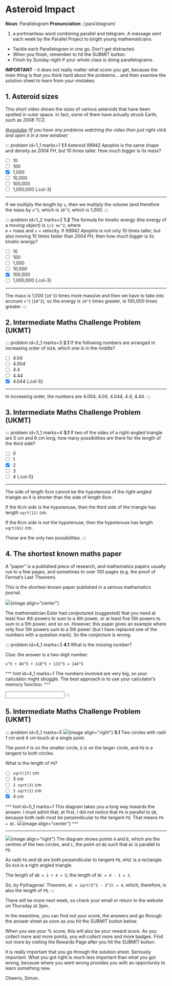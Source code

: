 # Asteroid Impact

<div class="dictionary">

__Noun__: Parallelogram
__Pronunciation__: /ˌparəˈlɛləɡram/

1. a portmanteau word combining parallel and telegram. A message sent each
week by the Parallel Project to bright young mathematicians.

</div>

* Tackle each Parallelogram in one go. Don’t get distracted.
* When you finish, remember to hit the SUBMIT button.
*	Finish by Sunday night if your whole class is doing parallelograms.

__IMPORTANT__ – it does not really matter what score you get, because the main thing is that you think hard about the problems... and then examine the solution sheet to learn from your mistakes.


## 1. Asteroid sizes

This short video shows the sizes of various asteroids that have been spotted in outer space. In fact, some of them have actually struck Earth, such as _2008 TC3_.

@[youtube](bSkPNMjRRio?rel=0) _(If you have any problems watching the video then just right click and open it in a new window)_  

::: problem id=1_1 marks=1
__1.1__ Asteroid _99942 Apophis_ is the same shape and density as _2004 FH_, but 10 times taller. How much bigger is its mass?

* [ ] 10
* [ ] 100
* [x] 1,000
* [ ] 10,000
* [ ] 100,000
* [ ] 1,000,000
{.col-3}

---

If we multiply the length by `x`, then we multiply the volume (and therefore the mass by `x^3`, which is `10^3`, which is 1,000.
:::

::: problem id=1_2 marks=2
__1.2__ The formula for kinetic energy (the energy of a moving object) is `1/2 mv^2`, where  
`m` = mass and `v` = velocity. If _99942 Apophis_ is not only 10 times taller, but also moving 10 times faster than _2004 FH_, then how much bigger is its kinetic energy?

* [ ] 10
* [ ] 100
* [ ] 1,000
* [ ] 10,000
* [x] 100,000
* [ ] 1,000,000
{.col-3}

---

The mass is 1,000 (`10^3`) times more massive and then we have to take into account `v^2` (`10^2`), so the energy is `10^5` times greater, ie 100,000 times greater.
:::


## 2. Intermediate Maths Challenge Problem (UKMT)
<!--- (2005) Q1 --->

::: problem id=2_1 marks=3
__2.1__ If the following numbers are arranged in increasing order of size, which one is in the middle?

* [ ] 4.04
* [ ] 4.004
* [ ] 4.4
* [ ] 4.44
* [x] 4.044
{.col-5}

---

In increasing order, the numbers are 4.004, 4.04, 4.044, 4.4, 4.44.
:::


## 3.	Intermediate Maths Challenge Problem (UKMT)
<!--- (2005) Q11 --->

::: problem id=3_1 marks=4
__3.1__ If two of the sides of a right-angled triangle are 5 cm and 6 cm long, how many possibilities are there for the length of the third side?

* [ ] 0
* [ ] 1
* [x] 2
* [ ] 3
* [ ] 4
{.col-5}

---

The side of length 5cm cannot be the hypotenuse of the right-angled triangle as it is shorter than the side of length 6cm.  

If the 6cm side is the hypotenuse, then the third side of the triangle has length `sqrt(11)` cm.  

If the 6cm side is not the hypotenuse, then the hypotenuse has length `sqrt(61)` cm.  

These are the only two possibilities.
:::


## 4.	The shortest known maths paper

A “paper” is a published piece of research, and mathematics papers usually run to a few pages, and sometimes to over 100 pages (e.g. the proof of Fermat’s Last Theorem).  

This is the shortest-known paper published in a serious mathematics journal.

![](/resources/10-25-asteroid-impact/4-maths-paper.png){image align="center"}

The mathematician Euler had conjectured (suggested) that you need at least four 4th powers to sum to a 4th power, or at least five 5th powers to sum to a 5th power, and so on. However, this paper gives an example where only four 5th powers sum to a 5th power (but I have replaced one of the numbers with a question mark). So the conjecture is wrong.

::: problem id=4_1 marks=3
__4.1__ What is the missing number?  

Clue: the answer is a two-digit number.  

`x^5 + 84^5 + 110^5 + 133^5 = 144^5`

^^^ hint id=4_1 marks=1
The numbers involved are very big, so your calculator might struggle. The best approach is to use your calculator’s memory function.
^^^

<input solution="27"/>
:::


## 5. Intermediate Maths Challenge Problem (UKMT)
<!--- (2005) Q21 --->

::: problem id=5_1 marks=5
![](/resources/10-25-asteroid-impact/5-diagram.png){image align="right"}
__5.1__ Two circles with radii 1 cm and 4 cm touch at a single point.  

The point `P` is on the smaller circle, `Q` is on the larger circle, and `PQ` is a tangent to both circles.  

What is the length of `PQ`?

* [ ] `sqrt(17)` cm
* [ ] 3 cm
* [ ] `2 sqrt(3)` cm
* [ ] `3 sqrt(2)` cm
* [x] 4 cm

^^^ hint id=5_1 marks=1
This diagram takes you a long way towards the answer. I must admit that, at first, I did not notice that `PA` is parallel to `QB`, because both radii must be perpendicular to the tangent `PQ`. That means `PA = QC`.
![](/resources/10-25-asteroid-impact/5-diagram-anwer.png){image align="center"}
^^^

---
![](/resources/10-25-asteroid-impact/5-diagram-anwer.png){image align="right"}
The diagram shows points `A` and `B`, which are the centres of the two circles, and `C`, the point on `BQ` such that `AC` is parallel to `PQ`.  

As radii `PA` and `QB` are both perpendicular to tangent `PQ`, `APQC` is a rectangle. So `ACB` is a right angled triangle.  

The length of `AB = 1 + 4 = 5`; the length of `BC = 4 - 1 = 3`.  

So, by Pythagoras' Theorem, `AC = sqrt(5^2 - 3^2) = 4`, which, therefore, is also the length of `PQ`.
:::


There will be more next week, so check your email or return to the website on Thursday at 3pm.  

In the meantime, you can find out your score, the answers and go through the answer sheet as soon as you hit the SUBMIT button below.

When you see your % score, this will also be your reward score. As you collect more and more points, you will collect more and more badges. Find out more by visiting the Rewards Page after you hit the SUBMIT button.

It is really important that you go through the solution sheet. Seriously important. What you got right is much less important than what you got wrong, because where you went wrong provides you with an opportunity to learn something new.

Cheerio,
Simon.
